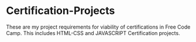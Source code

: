 # Certification-Projects
These are my project requirements for viability of certifications in Free Code Camp.
This includes HTML-CSS and JAVASCRIPT Certification projects.
